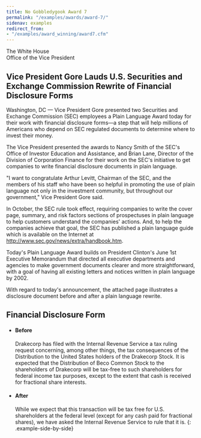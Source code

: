 ```yaml
---
title: No Gobbledygook Award 7
permalink: "/examples/awards/award-7/"
sidenav: examples
redirect_from:
- "/examples/award_winning/award7.cfm"
---
```


The White House  
Office of the Vice President

## Vice President Gore Lauds U.S. Securities and Exchange Commission Rewrite of Financial Disclosure Forms

Washington, DC — Vice President Gore presented two Securities and Exchange Commission (SEC) employees a Plain Language Award today for their work with financial disclosure forms—a step that will help millions of Americans who depend on SEC regulated documents to determine where to invest their money.

The Vice President presented the awards to Nancy Smith of the SEC's Office of Investor Education and Assistance, and Brian Lane, Director of the Division of Corporation Finance for their work on the SEC's initiative to get companies to write financial disclosure documents in plain language.

"I want to congratulate Arthur Levitt, Chairman of the SEC, and the members of his staff who have been so helpful in promoting the use of plain language not only in the investment community, but throughout our government," Vice President Gore said.

In October, the SEC rule took effect, requiring companies to write the cover page, summary, and risk factors sections of prospectuses in plain language to help customers understand the companies' actions. And, to help the companies achieve that goal, the SEC has published a plain language guide which is available on the Internet at <http://www.sec.gov/news/extra/handbook.htm>.

Today's Plain Language Award builds on President Clinton's June 1st Executive Memorandum that directed all executive departments and agencies to make government documents clearer and more straightforward, with a goal of having all existing letters and notices written in plain language by 2002.

With regard to today's announcement, the attached page illustrates a disclosure document before and after a plain language rewrite.

## Financial Disclosure Form

* #### Before

  Drakecorp has filed with the Internal Revenue Service a tax ruling request concerning, among other things, the tax consequences of the Distribution to the United States holders of the Drakecorp Stock. It is expected that the Distribution of Beco Common Stock to the shareholders of Drakecorp will be tax-free to such shareholders for federal income tax purposes, except to the extent that cash is received for fractional share interests.

* #### After

  While we expect that this transaction will be tax free for U.S. shareholders at the federal level (except for any cash paid for fractional shares), we have asked the Internal Revenue Service to rule that it is.
{: .example-side-by-side}
